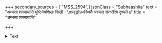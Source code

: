 +++
secondary_sources = [ "MSS_2594",]
jsonClass = "Subhaashita"
text = "अम्भसा शममायाति मुष्टिमेयशिखः शिखी।  \nप्रवृद्धोऽधःस्थितैः पश्चात् संतप्तैरेव दृश्यते॥"
title = "अम्भसा शममायाति"

+++

<details><summary>Text</summary>

अम्भसा शममायाति मुष्टिमेयशिखः शिखी।  
प्रवृद्धोऽधःस्थितैः पश्चात् संतप्तैरेव दृश्यते॥
</details>
